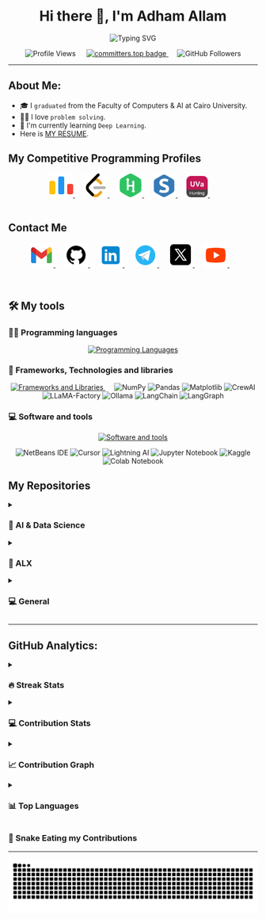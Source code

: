 <!-- My Name -->
<h1 align="center">Hi there 👋, I'm Adham Allam</h1>

<!-- Typing -->
<div align="center">
  <img src="https://readme-typing-svg.herokuapp.com?font=Fira+Code&weight=600&size=25&duration=4000&pause=1000&color=08FF16&center=true&vCenter=true&width=600&lines=AI+Developer+%40V4Tech;CS+%26+AI+Graduate+from+Cairo+University👨‍🎓;Let's+Build+Something+Useful+Together!👨‍💻" alt="Typing SVG" />
</div>

<!-- Ranks -->
<p align="center"> 
	<!--<a href = "https://commits.top/egypt.html" target="_blank">
		<img src="https://img.shields.io/badge/dynamic/json?label=Most%20Active%20GitHub%20User%20in%20Egypt&query=%24.rank&prefix=Rank%20&logo=github&style=for-the-badge&color=grey&labelColor=333&url=https://aktive.tk/rank/egypt/7oSkaaa" alt="Most Active Users" target="_blank" width=40%/> 
	</a>-->
	<img src="https://komarev.com/ghpvc/?username=Ad7amstein&label=Profile%20views&color=4ac71d&style=flat" alt="Profile Views" />
	&emsp;
	<a href="https://user-badge.committers.top/egypt_private/Ad7amstein">
	    <img src="https://user-badge.committers.top/egypt_private/Ad7amstein.svg" alt="committers.top badge" width=20.40%>
	</a>
	&emsp;
 	<img src="https://img.shields.io/github/followers/Ad7amstein?label=Followers&style=social" alt="GitHub Followers" />

</p>
<!--![Profile views](https://gpvc.arturio.dev/Ad7amstein)  -->
<hr>

<!-- About Me -->

## About Me:

- 🎓 I `graduated` from the Faculty of Computers & AI at Cairo University.
- 👨‍💻 I love `problem solving`.
- 🔭 I'm currently learning `Deep Learning`.
- Here is <a href="https://drive.google.com/file/d/1njtILU3L-02wODocZem51gM6Mvh1_kpl/view?usp=drive_link">MY RESUME<a>.
  <br>

<!-- Problem solving -->

## My Competitive Programming Profiles

<div align="center" width=100%>
	<a href="https://codeforces.com/profile/Adham.3llam" target="_blank">
		<img src="./images/codeforces.png" alt="Codeforces"/>
	</a>
	&emsp;
	<a href="https://leetcode.com/Adham_3llam/" target="_blank">
		<img src="./images/leetcode.png" alt="LeetCode"/>
	</a>
	&emsp;
	<a href="https://www.hackerrank.com/adham32003200" target="_blank">
		<img src="./images/hackerrank.png" alt="hackerrank"/>
	</a>
	&emsp;
	<a href="https://www.spoj.com/users/ad7am_3llam/" target="_blank">
		<img src="./images/spoj.png" width="46" alt="spoj"/>
	</a>
	&emsp;
	<a href="https://uhunt.onlinejudge.org/id/1389257" target="_blank">
		<img src="./images/uva.png" width="43" alt="UVA"/>
	</a>
	&emsp;
</div>

<br>

<!-- Contact Me -->

## Contact Me

<p align="center">
	<a href="mailto:adham.3llam@gmail.com" target="_blank">
		<img src="./images/gmail.png" alt="Gmail"/>
	</a>
	&emsp;
	<a href="https://github.com/Ad7amstein" target="_blank">
		<img src="./images/github.png" alt="Github"/>
	</a>
	&emsp;
	<a href="https://www.linkedin.com/in/adham-allam/" target="_blank">
		<img src="./images/linkedin.png" alt="Linkedin"/>
	</a>
	&emsp;
	<a href="https://t.me/Adham_3llam" target="_blank">
		<img src="./images/telegram.png" alt="Telegram"/>
	</a>
	&emsp;
	<a href="https://twitter.com/Adham_3llam" target="_blank">
		<img src="./images/twitter.png" alt="Twitter"/>
	</a>
	&emsp;
	<a href="https://www.youtube.com/@kiloeducation360" target="_blank">
		<img src="./images/youtube.png" alt="Youtube"/>
	</a>
	&emsp;
</p>
<br>

## 🛠️ My tools

### 👨‍💻 Programming languages

<p align="center">
  <a href="https://skillicons.dev">
    <img src="https://skillicons.dev/icons?i=python,c,cpp,java,markdown" alt="Programming Languages"/>
  </a>
</p>

### 🧰 Frameworks, Technologies and libraries

<p align="center">
  <a href="https://skillicons.dev">
    <img src="https://skillicons.dev/icons?i=pytorch,sklearn,opencv,mongodb,postgres,fastapi,prometheus" alt="Frameworks and Libraries"/>
  </a>
	&emsp;
<img alt="NumPy" src="https://img.shields.io/badge/NumPy-013243?logo=numpy&logoColor=white">
<img alt="Pandas" src="https://img.shields.io/badge/Pandas-150458?logo=pandas&logoColor=white">
<img alt="Matplotlib" src="https://img.shields.io/badge/Matplotlib-11557C?logo=matplotlib&logoColor=white">
<img alt="CrewAI" src="https://img.shields.io/badge/CrewAI-1C1E21.svg?logo=crewai&logoColor=white">
<img alt="LLaMA-Factory" src="https://img.shields.io/badge/LLaMA--Factory-3C3C3C.svg?logo=llama&logoColor=white">
<img alt="Ollama" src="https://img.shields.io/badge/-Ollama-000000?style=flat&logo=ollama&logoColor=white">
<img alt="LangChain" src="https://img.shields.io/badge/LangChain-ffffff?logo=langchain&logoColor=green">
<img alt="LangGraph" src="https://img.shields.io/badge/LangGraph-0A0A0A.svg?logo=langgraph&logoColor=white">
<!--     <img alt="Plotly" src="https://img.shields.io/badge/Plotly-%233F4F75.svg?ogo=plotly&logoColor=white">< -->
<!--     <img alt="Keras" src="https://img.shields.io/badge/Keras-%23D00000.svg?logo=Keras&logoColor=white"> -->
<!--     <img alt="TensorFlow" src="https://img.shields.io/badge/TensorFlow%20-%23FF6F00.svg?logo=TensorFlow&logoColor=white"> -->
</p>

### 💻 Software and tools

<p align="center">
	<a href="https://skillicons.dev">
		<img src="https://skillicons.dev/icons?i=git,github,linux,ubuntu,windows,vim,visualstudio,vscode,clion,sublime,postman,nginx,docker,obsidian,notion,stackoverflow" alt="Software and tools"/>
	</a>
</p>

<p align="center">
	<img alt="NetBeans IDE" src="https://img.shields.io/badge/NetBeansIDE-1B6AC6.svg?logo=apache-netbeans-ide&logoColor=white">
	<img alt="Cursor" src="https://img.shields.io/badge/Cursor-1C1E21.svg?logo=cursor&logoColor=white">
	<img alt="Lightning AI" src="https://img.shields.io/badge/Lightning%20AI-792EE5.svg?logo=lightning&logoColor=white">
	<img alt="Jupyter Notebook" src="https://img.shields.io/badge/jupyter-%23FA0F00.svg?logo=jupyter&logoColor=white">
	<img alt="Kaggle" src="https://img.shields.io/badge/Kaggle-20BEFF?style=for-the-badge&logo=Kaggle&logoColor=white">
	<img alt="Colab Notebook" src="https://img.shields.io/badge/colab-notebook-yellow">
</p>

## My Repositories

<!-- AI Repositories-->
<details><summary><h3>🤖 AI & Data Science</h3></summary>

----

<!-- Repo1: Deep-Facial-Recognition -->
<a href="https://github.com/Ad7amstein/Deep-Facial-Recognition">
  <img align="center" src="https://github-readme-stats-sigma-five.vercel.app/api/pin/?username=Ad7amstein&repo=Deep-Facial-Recognition&theme=radical" />
</a>

<!-- Repo2: idea_paraphrase_refinement -->
<a href="https://github.com/Ad7amstein/idea_paraphrase_refinement">
  <img align="center" src="https://github-readme-stats-sigma-five.vercel.app/api/pin/?username=Ad7amstein&repo=idea_paraphrase_refinement&theme=radical" />
</a>

<!-- Repo3: Quiz-Generator -->
<a href="https://github.com/Fawzy-AI-Explorer/Quiz-Generator">
  <img align="center" src="https://github-readme-stats-sigma-five.vercel.app/api/pin/?username=Fawzy-AI-Explorer&repo=Quiz-Generator&theme=radical" />
</a>

<!-- Repo4: micrograd -->
<a href="https://github.com/Ad7amstein/micrograd">
  <img align="center" src="https://github-readme-stats-sigma-five.vercel.app/api/pin/?username=Ad7amstein&repo=micrograd&theme=radical" />
</a>

<!-- Repo5: Market-Price-Prediction -->
<a href="https://github.com/Ad7amstein/Market-Price-Prediction">
  <img align="center" src="https://github-readme-stats-sigma-five.vercel.app/api/pin/?username=Ad7amstein&repo=Market-Price-Prediction&theme=radical" />
</a>

<!-- Repo6: Market-Price-Prediction -->
<a href="https://github.com/Ad7amstein/Market-Price-Prediction">
  <img align="center" src="https://github-readme-stats-sigma-five.vercel.app/api/pin/?username=Ad7amstein&repo=Market-Price-Prediction&theme=radical" />
</a>

<!-- Repo7: Disease-Prediction -->
<a href="https://github.com/Ad7amstein/Disease-Prediction">
  <img align="center" src="https://github-readme-stats-sigma-five.vercel.app/api/pin/?username=Ad7amstein&repo=Disease-Prediction&theme=radical" />
</a>

<!-- Repo8: Logistic_Regression-Breast_Cancer_Diagnostic -->
<a href="https://github.com/Ad7amstein/Logistic_Regression-Breast_Cancer_Diagnostic">
  <img align="center" src="https://github-readme-stats-sigma-five.vercel.app/api/pin/?username=Ad7amstein&repo=Logistic_Regression-Breast_Cancer_Diagnostic&theme=radical" />
</a>

<!-- Repo9: Linear_Regression-E-commerce -->
<a href="https://github.com/Ad7amstein/Linear_Regression-E-commerce">
  <img align="center" src="https://github-readme-stats-sigma-five.vercel.app/api/pin/?username=Ad7amstein&repo=Linear_Regression-E-commerce&theme=radical" />
</a>

</details>

<!-- ALX Repositories-->
<details><summary><h3>🚀 ALX</h3></summary>

----

<!-- Repo1: Printf -->
<a href="https://github.com/Ad7amstein/printf">
  <img align="center" src="https://github-readme-stats-sigma-five.vercel.app/api/pin/?username=Ad7amstein&repo=printf&theme=chartreuse-dark" />
</a>

<!-- Repo2: simple_shell -->
<a href="https://github.com/Abd-Elfattah5/simple_shell">
  <img align="center" src="https://github-readme-stats-sigma-five.vercel.app/api/pin/?username=Abd-Elfattah5&repo=simple_shell&theme=chartreuse-dark" />
</a>

<!-- Repo3: Sorting Algorithms -->
<a href="https://github.com/Ad7amstein/sorting_algorithms">
  <img align="center" src="https://github-readme-stats-sigma-five.vercel.app/api/pin/?username=Ad7amstein&repo=sorting_algorithms&theme=chartreuse-dark" />
</a>

<!-- Repo4: alx-system_engineering-devops -->
<a href="https://github.com/Ad7amstein/alx-system_engineering-devops">
  <img align="center" src="https://github-readme-stats-sigma-five.vercel.app/api/pin/?username=Ad7amstein&repo=alx-system_engineering-devops&theme=chartreuse-dark" />
</a>

<!-- Repo5: alx-higher_level_programming -->
<a href="https://github.com/Ad7amstein/alx-higher_level_programming">
  <img align="center" src="https://github-readme-stats-sigma-five.vercel.app/api/pin/?username=Ad7amstein&repo=alx-higher_level_programming&theme=chartreuse-dark" />
</a>

<!-- Repo6: alx-low_level_programming -->
<a href="https://github.com/Ad7amstein/alx-low_level_programming">
  <img align="center" src="https://github-readme-stats-sigma-five.vercel.app/api/pin/?username=Ad7amstein&repo=alx-low_level_programming&theme=chartreuse-dark" />
</a>

<!-- Repo7: binary_trees -->
<a href="https://github.com/Ad7amstein/binary_trees">
  <img align="center" src="https://github-readme-stats-sigma-five.vercel.app/api/pin/?username=Ad7amstein&repo=binary_trees&theme=chartreuse-dark" />
</a>

<!-- Repo8: AirBnB_clone -->
<a href="https://github.com/Ad7amstein/AirBnB_clone">
  <img align="center" src="https://github-readme-stats-sigma-five.vercel.app/api/pin/?username=Ad7amstein&repo=AirBnB_clone&theme=chartreuse-dark" />
</a>

<!-- Repo9: AirBnB_clone_v2 -->
<a href="https://github.com/Ad7amstein/AirBnB_clone_v2">
  <img align="center" src="https://github-readme-stats-sigma-five.vercel.app/api/pin/?username=Ad7amstein&repo=AirBnB_clone_v2&theme=chartreuse-dark" />
</a>

<!-- Repo10: Fix_My_Code_Challenge -->
<a href="https://github.com/Ad7amstein/Fix_My_Code_Challenge">
  <img align="center" src="https://github-readme-stats-sigma-five.vercel.app/api/pin/?username=Ad7amstein&repo=Fix_My_Code_Challenge&theme=chartreuse-dark" />
</a>

</details>


<!-- General Repositories-->
<details><summary><h3>💻 General</h3></summary>

----

<!-- Repo1: DerivativeXpert -->
<a href="https://github.com/Ad7amstein/DerivativeXpert">
  <img align="center" src="https://github-readme-stats-sigma-five.vercel.app/api/pin/?username=Ad7amstein&repo=DerivativeXpert&theme=graywhite" />
</a>

<!-- Repo2: Reinforcement-Learning-Algorithms -->
<a href="https://github.com/Ad7amstein/Reinforcement-Learning-Algorithms">
  <img align="center" src="https://github-readme-stats-sigma-five.vercel.app/api/pin/?username=Ad7amstein&repo=Reinforcement-Learning-Algorithms&theme=graywhite" />
</a>

<!-- Repo3: Cognitive_Course_Project -->
<a href="https://github.com/Ad7amstein/Cognitive_Course_Project">
  <img align="center" src="https://github-readme-stats-sigma-five.vercel.app/api/pin/?username=Ad7amstein&repo=Cognitive_Course_Project&theme=graywhite" />
</a>

<!-- Repo4: SimpleCalculator-Verilog -->
<a href="https://github.com/Ad7amstein/SimpleCalculator-Verilog">
  <img align="center" src="https://github-readme-stats-sigma-five.vercel.app/api/pin/?username=Ad7amstein&repo=SimpleCalculator-Verilog&theme=graywhite" />
</a>

<!-- Repo5: CPU_Schedulers_Simulator -->
<a href="https://github.com/Ad7amstein/CPU_Schedulers_Simulator">
  <img align="center" src="https://github-readme-stats-sigma-five.vercel.app/api/pin/?username=Ad7amstein&repo=CPU_Schedulers_Simulator&theme=graywhite" />
</a>

<!-- Repo5: Command-Line-InterpreterCPU_Schedulers_Simulator -->
<a href="https://github.com/AyaA1i/Command-Line-Interpreter">
  <img align="center" src="https://github-readme-stats-sigma-five.vercel.app/api/pin/?username=AyaA1i&repo=Command-Line-Interpreter&theme=graywhite" />
</a>

<!-- Repo6: Toffee_Store -->
<a href="https://github.com/Ad7amstein/Toffee_Store">
  <img align="center" src="https://github-readme-stats-sigma-five.vercel.app/api/pin/?username=Ad7amstein&repo=Toffee_Store&theme=graywhite" />
</a>

<!-- Repo7: Linear_Structures -->
<a href="https://github.com/Ad7amstein/Linear_Structures">
  <img align="center" src="https://github-readme-stats-sigma-five.vercel.app/api/pin/?username=Ad7amstein&repo=Linear_Structures&theme=graywhite" />
</a>


<!-- Repo8: Board-Game-System -->
<a href="https://github.com/Ad7amstein/Board-Game-System">
  <img align="center" src="https://github-readme-stats-sigma-five.vercel.app/api/pin/?username=Ad7amstein&repo=Board-Game-System&theme=graywhite" />
</a>

<!-- Repo9: Find-The-Massage -->
<a href="https://github.com/Ad7amstein/Find-The-Massage">
  <img align="center" src="https://github-readme-stats-sigma-five.vercel.app/api/pin/?username=Ad7amstein&repo=Find-The-Massage&theme=graywhite" />
</a>

</details>

<hr>

## GitHub Analytics:

<!-- Streak Status-->
<details><summary><h3> 🔥 Streak Stats</h3></summary>

----

<p align="center"><img src="https://streak-stats.demolab.com?user=Ad7amstein&theme=highcontrast" alt="GitHub Streak" /</p>

</details>

<!-- Contributions Stats-->
<details><summary><h3>💻 Contribution Stats</h3></summary>

---

<p align="center">
	<img alt="Ad7amstein's Github Stats" src="https://github-readme-stats.vercel.app/api?username=Ad7amstein&show_icons=true&count_private=true&locale=en&theme=dark&layout=compact" height="230px"/>
<br/>
</p>
</details>

<!-- Contributions Graph-->
<details><summary><h3>📈 Contribution Graph</h3></summary>

---
<div align="center">
  <img src="https://github-readme-activity-graph.vercel.app/graph?username=Ad7amstein&theme=tokyo-night&hide_border=true&area=true" alt="Activity Graph" />
<br/>
</div>

</details>

<!-- Top Languages -->
<details><summary><h3>📊 Top Languages</h3></summary>

---

<p align="center">
  <img src="https://github-readme-stats.vercel.app/api/top-langs/?username=Ad7amstein&layout=pie&theme=dark&hide=html,jupyter%20notebook" alt="Top Languages">
</p>

<br/>
</details>

<!-- Snake Eating Contributions -->
<h3>🐍 Snake Eating my Contributions</h3>

---

<p aligh="center">
<img src="https://raw.githubusercontent.com/Ad7amstein/Ad7amstein/output/snake.svg" alt="Snake animation" />
<br/>
</p>
